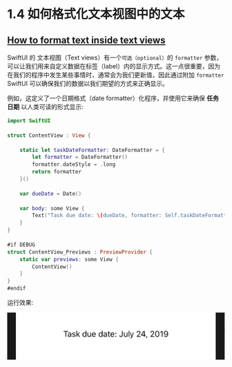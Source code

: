 # 1.4 如何格式化文本视图中的文本

## [How to format text inside text views](https://www.hackingwithswift.com/quick-start/swiftui/how-to-format-text-inside-text-views)

SwiftUI 的 文本视图（Text views）有一个`可选（optional）`的 `formatter` 参数，可以让我们用来自定义数据在标签（label）内的显示方式。这一点很重要，因为在我们的程序中发生某些事情时，通常会为我们更新值，因此通过附加 `formatter` SwiftUI 可以确保我们的数据以我们期望的方式来正确显示。

例如，这定义了一个日期格式（date formatter）化程序，并使用它来确保 **任务日期** 以人类可读的形式显示:

```swift
import SwiftUI

struct ContentView : View {
    
    static let taskDateFormatter: DateFormatter = {
        let formatter = DateFormatter()
        formatter.dateStyle = .long
        return formatter
    }()
    
    var dueDate = Date()
    
    var body: some View {
        Text("Task due date: \(dueDate, formatter: Self.taskDateFormatter)")
    }
}

#if DEBUG
struct ContentView_Previews : PreviewProvider {
    static var previews: some View {
        ContentView()
    }
}
#endif
```

运行效果:

![](../.gitbook/assets/date_formatter_text.png)

